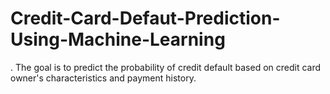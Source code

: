 # Credit-Card-Defaut-Prediction-Using-Machine-Learning
. The  goal is to predict the probability of credit default based on credit card owner's  characteristics and payment history.

